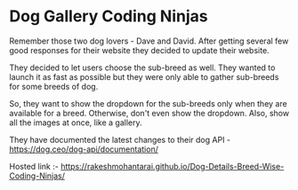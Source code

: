 # Dog Gallery Coding Ninjas
Remember those two dog lovers - Dave and David. After getting several few good responses for their website they decided to update their website.

They decided to let users choose the sub-breed as well. They wanted to launch it as fast as possible but they were only able to gather sub-breeds for some breeds of dog.

So, they want to show the dropdown for the sub-breeds only when they are available for a breed. Otherwise, don't even show the dropdown. Also, show all the images at once, like a gallery.

They have documented the latest changes to their dog API - https://dog.ceo/dog-api/documentation/ 

Hosted link :- https://rakeshmohantarai.github.io/Dog-Details-Breed-Wise-Coding-Ninjas/
